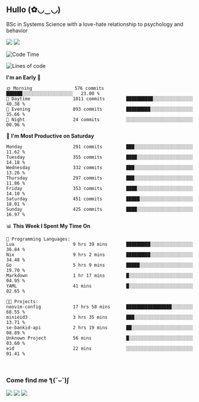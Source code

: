<h2>Hullo (✿◡‿◡)</h2>

BSc in Systems Science with a love-hate relationship to psychology and behavior

<img src="https://github-readme-activity-graph.vercel.app/graph?username=hedonicadapter&theme=high-contrast"/>
<img src="https://github-readme-stats-git-masterrstaa-rickstaa.vercel.app/api?username=hedonicadapter&theme=highcontrast"/>

<!--START_SECTION:waka-->
![Code Time](http://img.shields.io/badge/Code%20Time-1%2C673%20hrs%204%20mins-blue)

![Lines of code](https://img.shields.io/badge/From%20Hello%20World%20I%27ve%20Written-6.5%20million%20lines%20of%20code-blue)

**I'm an Early 🐤** 

```text
🌞 Morning                576 commits         ██████░░░░░░░░░░░░░░░░░░░   23.00 % 
🌆 Daytime                1011 commits        ██████████░░░░░░░░░░░░░░░   40.38 % 
🌃 Evening                893 commits         █████████░░░░░░░░░░░░░░░░   35.66 % 
🌙 Night                  24 commits          ░░░░░░░░░░░░░░░░░░░░░░░░░   00.96 % 
```
📅 **I'm Most Productive on Saturday** 

```text
Monday                   291 commits         ███░░░░░░░░░░░░░░░░░░░░░░   11.62 % 
Tuesday                  355 commits         ████░░░░░░░░░░░░░░░░░░░░░   14.18 % 
Wednesday                332 commits         ███░░░░░░░░░░░░░░░░░░░░░░   13.26 % 
Thursday                 297 commits         ███░░░░░░░░░░░░░░░░░░░░░░   11.86 % 
Friday                   353 commits         ████░░░░░░░░░░░░░░░░░░░░░   14.10 % 
Saturday                 451 commits         █████░░░░░░░░░░░░░░░░░░░░   18.01 % 
Sunday                   425 commits         ████░░░░░░░░░░░░░░░░░░░░░   16.97 % 
```


📊 **This Week I Spent My Time On** 

```text
💬 Programming Languages: 
Lua                      9 hrs 39 mins       █████████░░░░░░░░░░░░░░░░   36.84 % 
Nix                      9 hrs 2 mins        █████████░░░░░░░░░░░░░░░░   34.48 % 
Go                       5 hrs 9 mins        █████░░░░░░░░░░░░░░░░░░░░   19.70 % 
Markdown                 1 hr 17 mins        █░░░░░░░░░░░░░░░░░░░░░░░░   04.95 % 
YAML                     41 mins             █░░░░░░░░░░░░░░░░░░░░░░░░   02.65 % 

🐱‍💻 Projects: 
neovim-config            17 hrs 58 mins      █████████████████░░░░░░░░   68.55 % 
minieid3                 3 hrs 35 mins       ███░░░░░░░░░░░░░░░░░░░░░░   13.71 % 
se-bankid-api            2 hrs 19 mins       ██░░░░░░░░░░░░░░░░░░░░░░░   08.89 % 
Unknown Project          56 mins             █░░░░░░░░░░░░░░░░░░░░░░░░   03.60 % 
eid                      22 mins             ░░░░░░░░░░░░░░░░░░░░░░░░░   01.41 % 
```


<!--END_SECTION:waka-->

<br/>
<h3>Come find me ƪ(˘⌣˘)ʃ </h3>

<a href="https://hedonicadapter.com/"><img src="https://img.shields.io/badge/-Portfolio-3423A6?style=flat-square&logo=Google-Chrome&logoColor=white"/></a>
<a href="www.linkedin.com/in/sam-herman"><img src="https://img.shields.io/badge/-Sam%20Herman-0077B5?style=flat-square&logo=Linkedin&logoColor=white"/></a>
<a href="mailto:mailservice.samherman@gamil.com"><img src="https://img.shields.io/badge/-mailservice.samherman@gamil.com-D14836?style=flat-square&logo=Gmail&logoColor=white"/></a>

<!--
**cdthomp1/cdthomp1** is a ✨ _special_ ✨ repository because its `README.md` (this file) appears on your GitHub profile.


----
Credit: [cdthomp1](https://github.com/cdthomp1)

Last Edited on: 19/11/2020
